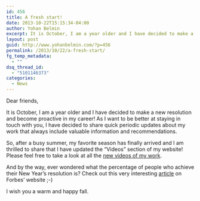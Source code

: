 ```yaml
---
id: 456
title: A fresh start!
date: 2013-10-22T15:15:34-04:00
author: Yohan Belmin
excerpt: It is October, I am a year older and I have decided to make a new resolution and become proactive in my career! As I want to be better at staying in touch with you, I have decided to share quick periodic updates about my work that always include valuable information and recommendations.
layout: post
guid: http://www.yohanbelmin.com/?p=456
permalink: /2013/10/22/a-fresh-start/
fg_temp_metadata:
  - ""
dsq_thread_id:
  - "5101146373"
categories:
  - News
---
```

Dear friends,

It is October, I am a year older and I have decided to make a new resolution and become proactive in my career! As I want to be better at staying in touch with you, I have decided to share quick periodic updates about my work that always include valuable information and recommendations.

So, after a busy summer, my favorite season has finally arrived and I am thrilled to share that I have updated the &#8220;Videos&#8221; section of my website! Please feel free to take a look at all the <a href="http://www.yohanbelmin.com/media/" target="_self">new videos of my work</a>.

And by the way, ever wondered what the percentage of people who achieve their New Year&#8217;s resolution is? Check out this very interesting <a href="http://www.forbes.com/sites/dandiamond/2013/01/01/just-8-of-people-achieve-their-new-years-resolutions-heres-how-they-did-it/" target="_blank">article</a> on Forbes&#8217; website ;-)

I wish you a warm and happy fall.